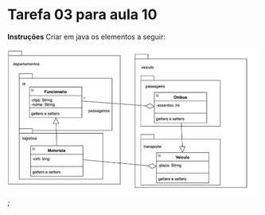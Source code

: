 # Tarefa 03 para aula 10

**Instruções**
Criar em java os elementos a seguir:

![](../images/Tarefa03-aula10.jpg);